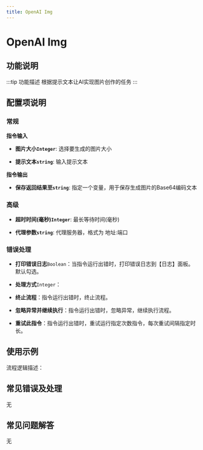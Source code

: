```yaml
---
title: OpenAI Img
---
```


# OpenAI Img

## 功能说明

:::tip 功能描述
根据提示文本让AI实现图片创作的任务
:::

## 配置项说明

### 常规

**指令输入**

- **图片大小`Integer`**: 选择要生成的图片大小

- **提示文本`string`**: 输入提示文本


**指令输出**

- **保存返回结果至`string`**: 指定一个变量，用于保存生成图片的Base64编码文本

### 高级

- **超时时间(毫秒)`Integer`**: 最长等待时间(毫秒)

- **代理参数`string`**: 代理服务器，格式为 地址:端口

### 错误处理

- **打印错误日志**`Boolean`：当指令运行出错时，打印错误日志到【日志】面板。默认勾选。

- **处理方式**`Integer`：

 - **终止流程**：指令运行出错时，终止流程。

 - **忽略异常并继续执行**：指令运行出错时，忽略异常，继续执行流程。

 - **重试此指令**：指令运行出错时，重试运行指定次数指令，每次重试间隔指定时长。

## 使用示例

流程逻辑描述：

## 常见错误及处理

无

## 常见问题解答

无

